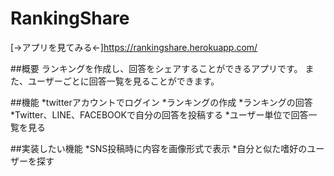 # RankingShare
[→アプリを見てみる←]https://rankingshare.herokuapp.com/

##概要
 ランキングを作成し、回答をシェアすることができるアプリです。
 また、ユーザーごとに回答一覧を見ることができます。


##機能
 *twitterアカウントでログイン
 *ランキングの作成
 *ランキングの回答
 *Twitter、LINE、FACEBOOKで自分の回答を投稿する
 *ユーザー単位で回答一覧を見る


##実装したい機能
 *SNS投稿時に内容を画像形式で表示
 *自分と似た嗜好のユーザーを探す